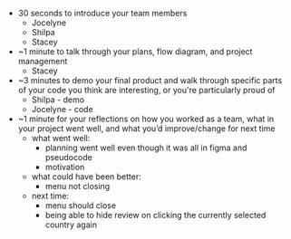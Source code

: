 - 30 seconds to introduce your team members
    - Jocelyne
    - Shilpa
    - Stacey
- ~1 minute to talk through your plans, flow diagram, and project management
    - Stacey
- ~3 minutes to demo your final product and walk through specific parts of your code you think are interesting, or you're particularly proud of
    - Shilpa - demo
    - Jocelyne - code
- ~1 minute for your reflections on how you worked as a team, what in your project went well, and what you’d improve/change for next time
    - what went well:
        - planning went well even though it was all in figma and pseudocode
        - motivation
    - what could have been better:
        - menu not closing
    - next time:
        - menu should close
        - being able to hide review on clicking the currently selected country again